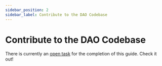 ```yaml
---
sidebar_position: 2
sidebar_label: Contribute to the DAO Codebase
---
```


# Contribute to the DAO Codebase

There is currently an [open task](https://dao.kublockchain.com/tasks/?task=0x32-0xf4efc952759fa6b4bc5aafe8150f373feb9df208&projectId=DAO%20Docs-0xf4efc952759fa6b4bc5aafe8150f373feb9df208) for the completion of this guide. Check it out!
